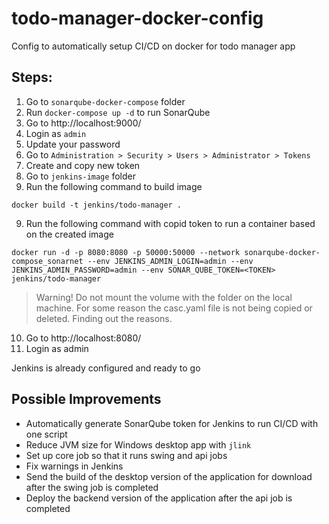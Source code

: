 # todo-manager-docker-config
Config to automatically setup CI/CD on docker for todo manager app

## Steps:
1. Go to `sonarqube-docker-compose` folder
2. Run `docker-compose up -d` to run SonarQube
3. Go to http://localhost:9000/
4. Login as `admin`
5. Update your password
6. Go to `Administration > Security > Users > Administrator > Tokens`
7. Create and copy new token
8. Go to `jenkins-image` folder
9. Run the following command to build image

```
docker build -t jenkins/todo-manager .
```

9. Run the following command with copid token to run a container based on the created image

```
docker run -d -p 8080:8080 -p 50000:50000 --network sonarqube-docker-compose_sonarnet --env JENKINS_ADMIN_LOGIN=admin --env JENKINS_ADMIN_PASSWORD=admin --env SONAR_QUBE_TOKEN=<TOKEN> jenkins/todo-manager
```

> Warning! Do not mount the volume with the folder on the local machine. For some reason the casc.yaml file is not being copied or deleted. Finding out the reasons.

10. Go to http://localhost:8080/
11. Login as admin

Jenkins is already configured and ready to go

## Possible Improvements

- Automatically generate SonarQube token for Jenkins to run CI/CD with one script
- Reduce JVM size for Windows desktop app with `jlink`
- Set up core job so that it runs swing and api jobs
- Fix warnings in Jenkins
- Send the build of the desktop version of the application for download after the swing job is completed
- Deploy the backend version of the application after the api job is completed
